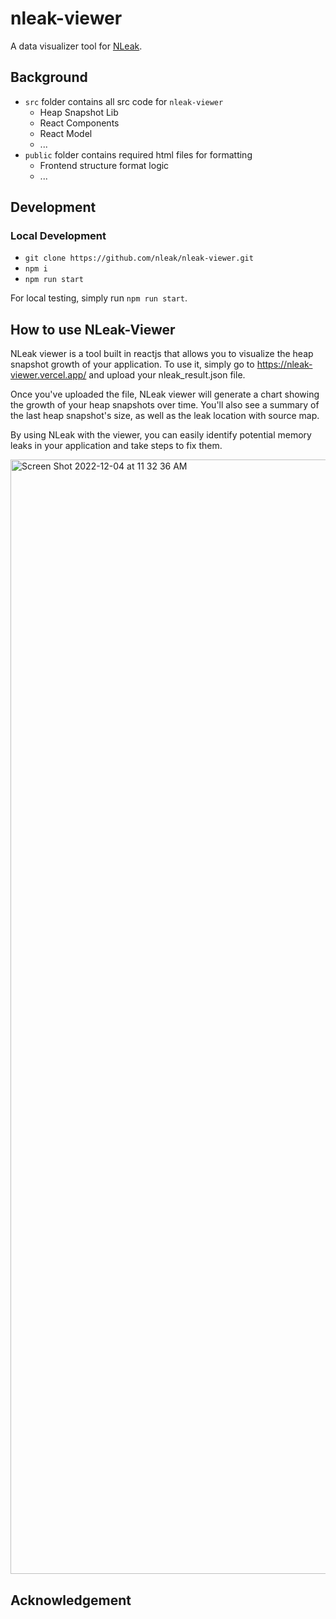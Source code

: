 # nleak-viewer
 
A data visualizer tool for [NLeak](https://www.npmjs.com/package/nleak). 
 
## Background
 
- `src` folder contains all src code for `nleak-viewer`
    + Heap Snapshot Lib
    + React Components
    + React Model
    + ...
- `public` folder contains required html files for formatting 
    + Frontend structure format logic
    + ...

 
## Development
 
### Local Development
- `git clone https://github.com/nleak/nleak-viewer.git`
- `npm i`
- `npm run start`
 
For local testing, simply run `npm run start`.
## How to use NLeak-Viewer
 
NLeak viewer is a tool built in reactjs that allows you to visualize the heap snapshot growth of your application. To use it, simply go to https://nleak-viewer.vercel.app/ and upload your nleak_result.json file.
 
Once you've uploaded the file, NLeak viewer will generate a chart showing the growth of your heap snapshots over time. You'll also see a summary of the last heap snapshot's size, as well as the leak location with source map.
 
By using NLeak with the viewer, you can easily identify potential memory leaks in your application and take steps to fix them.
 
<img width="1783" alt="Screen Shot 2022-12-04 at 11 32 36 AM" src="https://user-images.githubusercontent.com/5697641/205511402-d2bd3457-5b62-4085-84b4-9f4a486d1dcf.png">
 
## Acknowledgement
 
 


